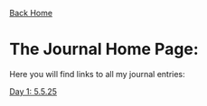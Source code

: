 [Back Home](../index.html)


# The Journal Home Page:

Here you will find links to all my journal entries:


[Day 1: 5.5.25](day1.html)

